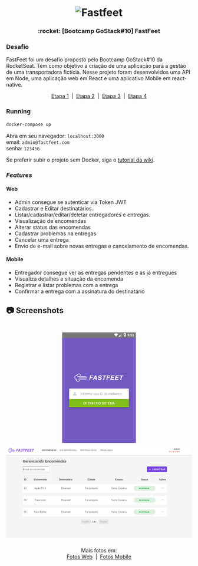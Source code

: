 <h1 align="center">
  <img alt="Fastfeet" title="Fastfeet" src="https://github.com/Rocketseat/bootcamp-gostack-desafio-02/blob/master/.github/logo.png" width="300px" />
</h1>

<h3 align="center">
  :rocket: [Bootcamp GoStack#10] FastFeet
</h3>

### Desafio
FastFeet foi um desafio proposto pelo Bootcamp GoStack#10 da RocketSeat. Tem como objetivo a criação de uma aplicação para a gestão de uma transportadora fictícia. Nesse projeto foram desenvolvidos uma API em Node, uma aplicação web em React e uma aplicativo Mobile em react-native.

<p align="center">
  <a href="https://github.com/Rocketseat/bootcamp-gostack-desafio-02/blob/4e6c5db70ac176f78545d5c8a71b5930f72dc13a/README.md">Etapa 1</a>
  &nbsp;|&nbsp;
  <a href="https://github.com/Rocketseat/bootcamp-gostack-desafio-03/blob/d0c8f32222938cec6719637a1d21616531da9644/README.md">Etapa 2</a>
  &nbsp;|&nbsp;
  <a href="https://github.com/Rocketseat/bootcamp-gostack-desafio-09/blob/b40d281a5b31e3d70f037559d87c0017a8d04d2e/README.md">Etapa 3</a>
  &nbsp;|&nbsp;
  <a href="https://github.com/Rocketseat/bootcamp-gostack-desafio-10/blob/1afb3403cf021a14734e6a23b91c957f13b2fec2/README.md">Etapa 4</a>
</p>


### Running

```sh
docker-compose up
```

Abra em seu navegador: `localhost:3000`  
email: `admin@fastfeet.com`  
senha: `123456`  

Se preferir subir o projeto sem Docker, siga o [tutorial da wiki](https://github.com/emanuelhfarias/FastFeet/wiki/Instala%C3%A7%C3%A3o).

### _Features_
#### Web
* Admin consegue se autenticar via Token JWT
* Cadastrar e Editar destinatários.
* Listar/cadastrar/editar/deletar entregadores e entregas.
* Visualização de encomendas
* Alterar status das encomendas
* Cadastrar problemas na entregas
* Cancelar uma entrega
* Envio de e-mail sobre novas entregas e cancelamento de encomendas.

#### Mobile
* Entregador consegue ver as entregas pendentes e as já entregues
* Visualiza detalhes e situação da encomenda
* Registrar e listar problemas com a entrega
* Confirmar a entrega com a assinatura do destinatário


## :camera: Screenshots
<h1 align="center">
  <img src=".github/mobile/login.png" height="300px" />
  <img src=".github/web/deliveries.png" height="250px" />
</h1>

<p align="center">
  Mais fotos em:
  <br />
  <a href="https://github.com/emanuelhfarias/FastFeet/blob/master/web/README.md">Fotos Web</a>
  &nbsp;|&nbsp;
  <a href="https://github.com/emanuelhfarias/FastFeet/blob/master/mobile/README.md">Fotos Mobile</a>
</p>
